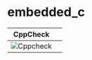 # embedded_c
|CppCheck||
|:--:|:--:|
|![Cppcheck](https://github.com/MeghaM-tinkuji/embedded_c/actions/workflows/CodeQuality.yml/badge.svg)||
